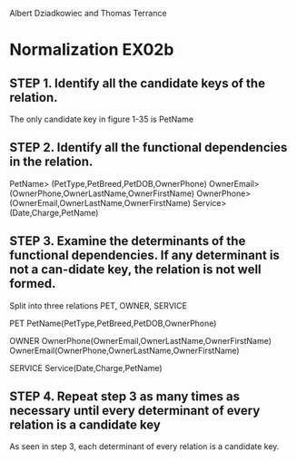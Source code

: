 Albert Dziadkowiec and Thomas Terrance
# Normalization EX02b

## STEP 1. Identify all the candidate keys of the relation. 
The only candidate key in figure 1-35 is PetName

## STEP 2. Identify all the functional dependencies in the relation.
PetName> (PetType,PetBreed,PetDOB,OwnerPhone)
OwnerEmail>(OwnerPhone,OwnerLastName,OwnerFirstName)
OwnerPhone> (OwnerEmail,OwnerLastName,OwnerFirstName)
Service> (Date,Charge,PetName)


## STEP 3. Examine the determinants of the functional dependencies. If any determinant is not a can-didate key, the relation is not well formed.
Split into three relations
PET, OWNER, SERVICE

PET
PetName(PetType,PetBreed,PetDOB,OwnerPhone)

OWNER
OwnerPhone(OwnerEmail,OwnerLastName,OwnerFirstName)
OwnerEmail(OwnerPhone,OwnerLastName,OwnerFirstName)

SERVICE
Service(Date,Charge,PetName)


## STEP 4. Repeat step 3 as many times as necessary until every determinant of every relation is a candidate key
As seen in step 3, each determinant of every relation is a candidate key.
